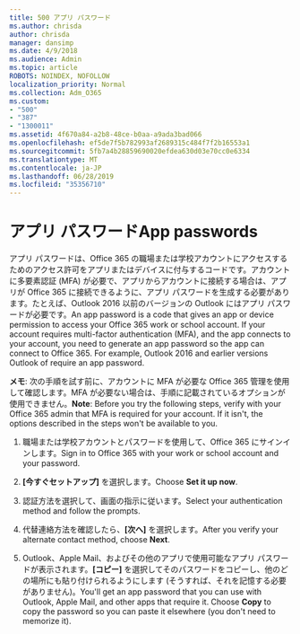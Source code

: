 ```yaml
---
title: 500 アプリ パスワード
ms.author: chrisda
author: chrisda
manager: dansimp
ms.date: 4/9/2018
ms.audience: Admin
ms.topic: article
ROBOTS: NOINDEX, NOFOLLOW
localization_priority: Normal
ms.collection: Adm_O365
ms.custom:
- "500"
- "387"
- "1300011"
ms.assetid: 4f670a84-a2b8-48ce-b0aa-a9ada3bad066
ms.openlocfilehash: ef5de7f5b782993af2689315c484f7f2b16553a1
ms.sourcegitcommit: 5fb7a4b28859690020efdea630d03e70cc0e6334
ms.translationtype: MT
ms.contentlocale: ja-JP
ms.lasthandoff: 06/28/2019
ms.locfileid: "35356710"
---
```

# <a name="app-passwords"></a><span data-ttu-id="93726-102">アプリ パスワード</span><span class="sxs-lookup"><span data-stu-id="93726-102">App passwords</span></span>

<span data-ttu-id="93726-p101">アプリ パスワードは、Office 365 の職場または学校アカウントにアクセスするためのアクセス許可をアプリまたはデバイスに付与するコードです。アカウントに多要素認証 (MFA) が必要で、アプリからアカウントに接続する場合は、アプリが Office 365 に接続できるように、アプリ パスワードを生成する必要があります。たとえば、Outlook 2016 以前のバージョンの Outlook にはアプリ パスワードが必要です。</span><span class="sxs-lookup"><span data-stu-id="93726-p101">An app password is a code that gives an app or device permission to access your Office 365 work or school account. If your account requires multi-factor authentication (MFA), and the app connects to your account, you need to generate an app password so the app can connect to Office 365. For example, Outlook 2016 and earlier versions Outlook of require an app password.</span></span>

 <span data-ttu-id="93726-p102">**メモ**: 次の手順を試す前に、アカウントに MFA が必要な Office 365 管理を使用して確認します。MFA が必要ない場合は、手順に記載されているオプションが使用できません。</span><span class="sxs-lookup"><span data-stu-id="93726-p102">**Note**: Before you try the following steps, verify with your Office 365 admin that MFA is required for your account. If it isn't, the options described in the steps won't be available to you.</span></span>

1. <span data-ttu-id="93726-108">職場または学校アカウントとパスワードを使用して、Office 365 にサインインします。</span><span class="sxs-lookup"><span data-stu-id="93726-108">Sign in to Office 365 with your work or school account and your password.</span></span>

2. <span data-ttu-id="93726-109">**[今すぐセットアップ]** を選択します。</span><span class="sxs-lookup"><span data-stu-id="93726-109">Choose **Set it up now**.</span></span>

3. <span data-ttu-id="93726-110">認証方法を選択して、画面の指示に従います。</span><span class="sxs-lookup"><span data-stu-id="93726-110">Select your authentication method and follow the prompts.</span></span>

4. <span data-ttu-id="93726-111">代替連絡方法を確認したら、**[次へ]** を選択します。</span><span class="sxs-lookup"><span data-stu-id="93726-111">After you verify your alternate contact method, choose **Next**.</span></span>

5. <span data-ttu-id="93726-p103">Outlook、Apple Mail、およびその他のアプリで使用可能なアプリ パスワードが表示されます。**[コピー]** を選択してそのパスワードをコピーし、他のどの場所にも貼り付けられるようにします (そうすれば、それを記憶する必要がありません)。</span><span class="sxs-lookup"><span data-stu-id="93726-p103">You'll get an app password that you can use with Outlook, Apple Mail, and other apps that require it. Choose **Copy** to copy the password so you can paste it elsewhere (you don't need to memorize it).</span></span>
